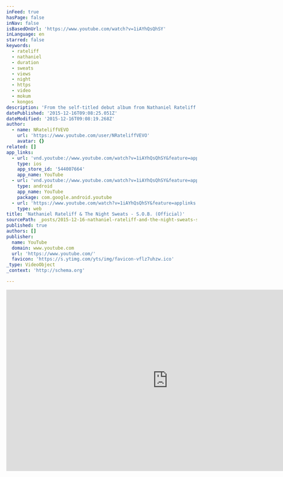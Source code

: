 ```yaml
---
inFeed: true
hasPage: false
inNav: false
isBasedOnUrl: 'https://www.youtube.com/watch?v=1iAYhQsQhSY'
inLanguage: en
starred: false
keywords:
  - rateliff
  - nathaniel
  - duration
  - sweats
  - views
  - night
  - https
  - video
  - mokum
  - kongos
description: 'From the self-titled debut album from Nathaniel Rateliff & The Night Sweats Video directed by Greg Barnes.'
datePublished: '2015-12-16T09:08:25.051Z'
dateModified: '2015-12-16T09:08:19.268Z'
author:
  - name: NRateliffVEVO
    url: 'https://www.youtube.com/user/NRateliffVEVO'
    avatar: {}
related: []
app_links:
  - url: 'vnd.youtube://www.youtube.com/watch?v=1iAYhQsQhSY&feature=applinks'
    type: ios
    app_store_id: '544007664'
    app_name: YouTube
  - url: 'vnd.youtube://www.youtube.com/watch?v=1iAYhQsQhSY&feature=applinks'
    type: android
    app_name: YouTube
    package: com.google.android.youtube
  - url: 'https://www.youtube.com/watch?v=1iAYhQsQhSY&feature=applinks'
    type: web
title: 'Nathaniel Rateliff & The Night Sweats - S.O.B. (Official)'
sourcePath: _posts/2015-12-16-nathaniel-rateliff-and-the-night-sweats-sob-official.md
published: true
authors: []
publisher:
  name: YouTube
  domain: www.youtube.com
  url: 'https://www.youtube.com/'
  favicon: 'https://s.ytimg.com/yts/img/favicon-vflz7uhzw.ico'
_type: VideoObject
_context: 'http://schema.org'

---
```

<iframe src="https://cdn.embedly.com/widgets/media.html?src=https%3A%2F%2Fwww.youtube.com%2Fembed%2F1iAYhQsQhSY%3Ffeature%3Doembed&amp;url=https%3A%2F%2Fwww.youtube.com%2Fwatch%3Fv%3D1iAYhQsQhSY&amp;image=https%3A%2F%2Fi.ytimg.com%2Fvi%2F1iAYhQsQhSY%2Fhqdefault.jpg&amp;key=b7d04c9b404c499eba89ee7072e1c4f7&amp;type=text%2Fhtml&amp;schema=youtube" width="854" height="480" scrolling="no" frameborder="0" allowfullscreen="allowfullscreen" style=""></iframe>